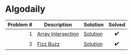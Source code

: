 # Algodaily

| Problem # | Description                        | Solution                          | Solved |
| --------: | ---------------------------------- | --------------------------------- | :----: |
|         1 | [Array Intersection](problems/001) | [Solution](problems/001/index.js) |   ✔️   |
|         2 | [Fizz Buzz](problems/002)          | [Solution](problems/002/index.js) |   ✔️   |
